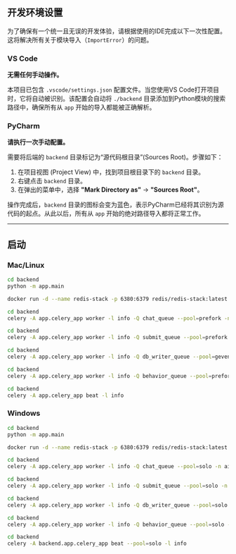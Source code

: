 ## 开发环境设置

为了确保有一个统一且无误的开发体验，请根据使用的IDE完成以下一次性配置。这将解决所有关于模块导入（`ImportError`）的问题。

### VS Code

**无需任何手动操作。**

本项目已包含 `.vscode/settings.json` 配置文件。当您使用VS Code打开项目时，它将自动被识别。该配置会自动将 `./backend` 目录添加到Python模块的搜索路径中，确保所有从 `app` 开始的导入都能被正确解析。

### PyCharm 

**请执行一次手动配置。**

需要将后端的 `backend` 目录标记为“源代码根目录”(Sources Root)。步骤如下：

1.  在项目视图 (Project View) 中，找到项目根目录下的 `backend` 目录。
2.  右键点击 `backend` 目录。
3.  在弹出的菜单中，选择 **"Mark Directory as"** -> **"Sources Root"**。

操作完成后，`backend` 目录的图标会变为蓝色，表示PyCharm已经将其识别为源代码的起点。从此以后，所有从 `app` 开始的绝对路径导入都将正常工作。

---


## 启动

### Mac/Linux

```zsh
cd backend
python -m app.main
```

```zsh
docker run -d --name redis-stack -p 6380:6379 redis/redis-stack:latest
```

```zsh
cd backend
celery -A app.celery_app worker -l info -Q chat_queue --pool=prefork -n ai_worker@%h -c 2
```

```zsh
cd backend
celery -A app.celery_app worker -l info -Q submit_queue --pool=prefork -n submit_worker@%h -c 2
```

```zsh
cd backend
celery -A app.celery_app worker -l info -Q db_writer_queue --pool=gevent -n db_worker@%h -c 10
```

```zsh
cd backend
celery -A app.celery_app worker -l info -Q behavior_queue --pool=prefork -n behavior_worker@%h -c 2
```

```zsh
cd backend
celery -A app.celery_app beat -l info
```

### Windows

```zsh
cd backend
python -m app.main
```

```zsh
docker run -d --name redis-stack -p 6380:6379 redis/redis-stack:latest
```

```zsh
cd backend
celery -A app.celery_app worker -l info -Q chat_queue --pool=solo -n ai_worker@%h
```

```zsh
cd backend
celery -A app.celery_app worker -l info -Q submit_queue --pool=solo -n submit_worker@%h
```

```zsh
cd backend
celery -A app.celery_app worker -l info -Q db_writer_queue --pool=solo -n db_worker@%h
```

```zsh
cd backend
celery -A app.celery_app worker -l info -Q behavior_queue --pool=solo -n behavior_worker@%h
```

```zsh
cd backend
celery -A backend.app.celery_app beat --pool=solo -l info
```